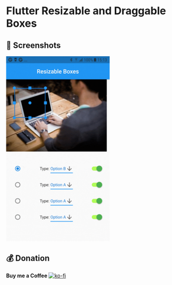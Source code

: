 # Flutter Resizable and Draggable Boxes

## 📱 Screenshots #

<img src="https://github.com/talnirapps/resizable-draggable-boxes/blob/main/preview.gif" height="500">


## 💰 Donation
**Buy me a Coffee**
[![ko-fi](https://ko-fi.com/img/githubbutton_sm.svg)](https://ko-fi.com/B0B05I0J7)
